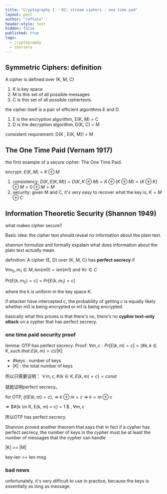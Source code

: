 ```yaml
---
title: "Cryptography I - 02: stream ciphers - one time pad"
layout: post
author: "raftale"
header-style: text
hidden: false
published: true
tags:
  - cryptography
  - coursera
---
```


## Symmetric Ciphers: definition
A cipher is defined over (K, M, C)
1. K is key space
2. M is this set of all possible messages 
3. C is this set of all possible ciphertexts.

the cipher itself is a pair of efficient algorithms E and D. 
1. E is the encryption algorithm, E(K, M) = C
2. D is the decryption algorithm, D(K, C) = M

consistent requirement: D(K , E(K, M)) = M

## The One Time Paid (Vernam 1917)

the first example of a secure cipher: The One Time Paid.

encrypt: $E(K, M) = K \oplus M$

1. consistency: $D(K, E(K, M)) = D(K, K \oplus M) = K \oplus (K \oplus M) = (K \oplus K) \oplus M = 0 \oplus M = M$
2. security: given M and C, it's very easy to recover what the key is, $K = M \oplus C$


## Information Theoretic Security (Shannon 1949)

what makes cipher secure?

Basic idea: the cipher text should reveal no information about the plain text.

shannon formulize and formally expalain what does information about the plain text actually mean.

definition: A cipher (E, D) over (K, M, C) has **perfect secrecy** if 

${\forall} m_0, m_1 \in M, len(m0) = len(m1)$ and $\forall c \in C$

$Pr[E(k, m_0) = c] = Pr[E(k, m_1) = c]$ 

where the k is uniform in the key space K.

if attacker have intercepted c, the probability of getting c is equally likely whether m0 is being encrypted or m1 is being encrypted.


basically what this proves is that there's no, there's no **cypher text-only attack** on a cypher that has perfect secrecy.

### one time paid security proof 
lemma: OTP has perfect secrecy.
Proof: 
$\forall m, c: Pr[E(k, m) = c] = (\#k, k \in K, such.that. E(k, m) = c) / |K|$

- #keys : number of keys
- |K| : the total number of keys

所以只需要证明：
$\forall m, c, \#\{k \in K, E(k, m) = c\} = const$

就能证明perfect secrecy。

for OTP, $if(E(k, m) = c)$, => $k\oplus m = c$ => $k = m \oplus c$

=> $\#\{k \in K, E(k, m) = c\} = 1 $ , $\forall m, c$

所以OTP has perfect secrecy.

Shannon proved another theorem that says that in fact if a cypher has perfect secrecy, the number of keys in the cypher must be at least the number of messages that the cypher can handle

|K| >= |M|

key-len >= len-msg

### bad news
unfortunately, it's very difficult to use in practice, because the keys is essentially as long as message.



